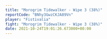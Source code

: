 ```yaml
---
title: "Morogrim Tidewalker - Wipe 3 (38%)"
reportCode: "BNhy3GwzCKJA89Vn"
player: "Fistivalia"
fight: "Morogrim Tidewalker - Wipe 3 (38%)"
date: 2021-10-24T19:01:26.673000+00:00
---
```

